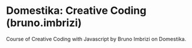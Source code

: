 # Domestika: Creative Coding (bruno.imbrizi)
 Course of Creative Coding with Javascript by Bruno Imbrizi on Domestika.
